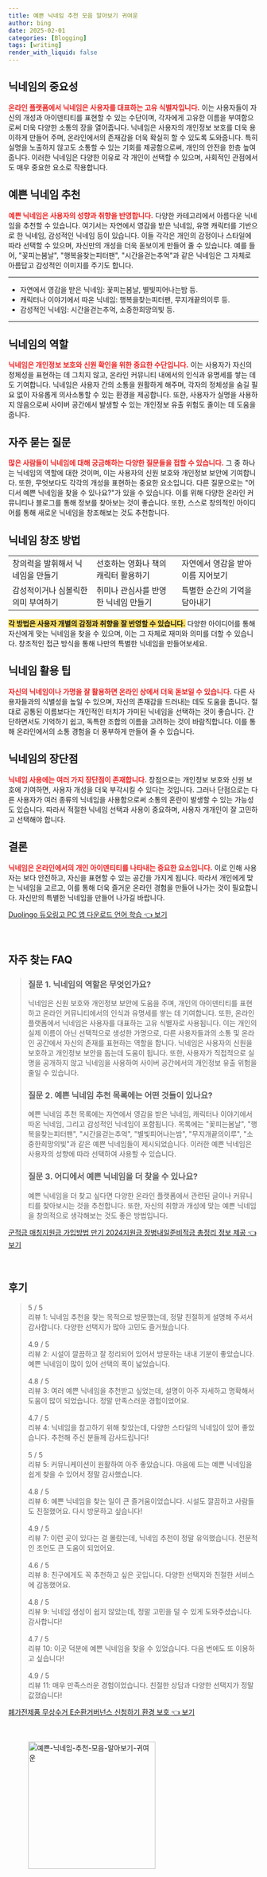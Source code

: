 ```yaml
---
title: 예쁜 닉네임 추천 모음 알아보기 귀여운
author: bing
date: 2025-02-01
categories: [Blogging]
tags: [writing]
render_with_liquid: false
---
```



<h2 id='닉네임의 중요성'>닉네임의 중요성</h2>

<p><b><span style="color: #ee2323;">온라인 플랫폼에서 닉네임은 사용자를 대표하는 고유 식별자입니다.</span></b> 이는 사용자들이 자신의 개성과 아이덴티티를 표현할 수 있는 수단이며, 각자에게 고유한 이름을 부여함으로써 더욱 다양한 소통의 장을 열어줍니다. 닉네임은 사용자의 개인정보 보호를 더욱 용이하게 만들어 주며, 온라인에서의 존재감을 더욱 확실히 할 수 있도록 도와줍니다. 특히 실명을 노출하지 않고도 소통할 수 있는 기회를 제공함으로써, 개인의 안전을 한층 높여줍니다. 이러한 닉네임은 다양한 이유로 각 개인이 선택할 수 있으며, 사회적인 관점에서도 매우 중요한 요소로 작용합니다.</p>

<h2 id='예쁜 닉네임 추천'>예쁜 닉네임 추천</h2>

<p><b><span style="color: #ee2323;">예쁜 닉네임은 사용자의 성향과 취향을 반영합니다.</span></b> 다양한 카테고리에서 아름다운 닉네임을 추천할 수 있습니다. 여기서는 자연에서 영감을 받은 닉네임, 유명 캐릭터를 기반으로 한 닉네임, 감성적인 닉네임 등이 있습니다. 이들 각각은 개인의 감정이나 스타일에 따라 선택할 수 있으며, 자신만의 개성을 더욱 돋보이게 만들어 줄 수 있습니다. 예를 들어, "꽃피는봄날", "행복을찾는피터팬", "시간을걷는추억"과 같은 닉네임은 그 자체로 아름답고 감성적인 이미지를 주기도 합니다.</p>

<hr />

<ul>
    <li>자연에서 영감을 받은 닉네임: 꽃피는봄날, 별빛피어나는밤 등.</li>
    <li>캐릭터나 이야기에서 따온 닉네임: 행복을찾는피터팬, 무지개끝의이루 등.</li>
    <li>감성적인 닉네임: 시간을걷는추억, 소중한희망의빛 등.</li>
</ul>

<hr />

<h2 id='닉네임의 역할'>닉네임의 역할</h2>

<p><b><span style="color: #ee2323;">닉네임은 개인정보 보호와 신원 확인을 위한 중요한 수단입니다.</span></b> 이는 사용자가 자신의 정체성을 표현하는 데 그치지 않고, 온라인 커뮤니티 내에서의 인식과 유명세를 쌓는 데도 기여합니다. 닉네임은 사용자 간의 소통을 원활하게 해주며, 각자의 정체성을 숨길 필요 없이 자유롭게 의사소통할 수 있는 환경을 제공합니다. 또한, 사용자가 실명을 사용하지 않음으로써 사이버 공간에서 발생할 수 있는 개인정보 유출 위험도 줄이는 데 도움을 줍니다.</p>

<h2 id='자주 묻는 질문'>자주 묻는 질문</h2>

<p><b><span style="color: #ee2323;">많은 사람들이 닉네임에 대해 궁금해하는 다양한 질문들을 접할 수 있습니다.</span></b> 그 중 하나는 닉네임의 역할에 대한 것이며, 이는 사용자의 신원 보호와 개인정보 보안에 기여합니다. 또한, 무엇보다도 각각의 개성을 표현하는 중요한 요소입니다. 다른 질문으로는 "어디서 예쁜 닉네임을 찾을 수 있나요?"가 있을 수 있습니다. 이를 위해 다양한 온라인 커뮤니티나 블로그를 통해 정보를 찾아보는 것이 좋습니다. 또한, 스스로 창의적인 아이디어를 통해 새로운 닉네임을 창조해보는 것도 추천합니다.</p>

<h2 id='닉네임 창조 방법'>닉네임 창조 방법</h2>

<table>
    <tr>
        <td>창의력을 발휘해서 닉네임을 만들기</td>
        <td>선호하는 영화나 책의 캐릭터 활용하기</td>
        <td>자연에서 영감을 받아 이름 지어보기</td>
    </tr>
    <tr>
        <td>감성적이거나 심볼릭한 의미 부여하기</td>
        <td>취미나 관심사를 반영한 닉네임 만들기</td>
        <td>특별한 순간의 기억을 담아내기</td>
    </tr>
</table>

<p><b><span style="background-color: #ffe066;">각 방법은 사용자 개별의 감정과 취향을 잘 반영할 수 있습니다.</span></b> 다양한 아이디어를 통해 자신에게 맞는 닉네임을 찾을 수 있으며, 이는 그 자체로 재미와 의미를 더할 수 있습니다. 창조적인 접근 방식을 통해 나만의 특별한 닉네임을 만들어보세요.</p>

<h2 id='닉네임 활용 팁'>닉네임 활용 팁</h2>

<p><b><span style="color: #ee2323;">자신의 닉네임이나 가명을 잘 활용하면 온라인 상에서 더욱 돋보일 수 있습니다.</span></b> 다른 사용자들과의 식별성을 높일 수 있으며, 자신의 존재감을 드러내는 데도 도움을 줍니다. 절대로 공통된 이름보다는 개인적인 터치가 가미된 닉네임을 선택하는 것이 좋습니다. 간단하면서도 기억하기 쉽고, 독특한 조합의 이름을 고려하는 것이 바람직합니다. 이를 통해 온라인에서의 소통 경험을 더 풍부하게 만들어 줄 수 있습니다.</p>

<h2 id='닉네임의 장단점'>닉네임의 장단점</h2>

<p><b><span style="color: #ee2323;">닉네임 사용에는 여러 가지 장단점이 존재합니다.</span></b> 장점으로는 개인정보 보호와 신원 보호에 기여하면, 사용자 개성을 더욱 부각시킬 수 있다는 것입니다. 그러나 단점으로는 다른 사용자가 여러 종류의 닉네임을 사용함으로써 소통의 혼란이 발생할 수 있는 가능성도 있습니다. 따라서 적절한 닉네임 선택과 사용이 중요하며, 사용자 개개인이 잘 고민하고 선택해야 합니다.</p>

<h2 id='결론'>결론</h2>

<p><b><span style="color: #ee2323;">닉네임은 온라인에서의 개인 아이덴티티를 나타내는 중요한 요소입니다.</span></b> 이로 인해 사용자는 보다 안전하고, 자신을 표현할 수 있는 공간을 가지게 됩니다. 따라서 개인에게 맞는 닉네임을 고르고, 이를 통해 더욱 즐거운 온라인 경험을 만들어 나가는 것이 필요합니다. 자신만의 특별한 닉네임을 만들어 나가길 바랍니다.</p>


<p><a class="click-button" title="Duolingo 듀오링고 PC 앱 다운로드 언어 학습" href="https://blackassets.github.io/posts/Duolingo-%EB%93%80%EC%98%A4%EB%A7%81%EA%B3%A0-PC-%EC%95%B1-%EB%8B%A4%EC%9A%B4%EB%A1%9C%EB%93%9C-%EC%96%B8%EC%96%B4-%ED%95%99%EC%8A%B5/" rel="dofollow">Duolingo 듀오링고 PC 앱 다운로드 언어 학습 👈 보기</a></p><br>
<h2 id='자주_찾는_FAQ'>자주 찾는 FAQ</h2>
<div itemscope="" itemtype="https://schema.org/FAQPage">
<blockquote>
<div itemscope="" itemprop="mainEntity" itemtype="https://schema.org/Question">
<h3 itemprop="name">질문 1. 닉네임의 역할은 무엇인가요?</h3>
<div itemscope="" itemprop="acceptedAnswer" itemtype="https://schema.org/Answer">
<span itemprop="text">
<p>닉네임은 신원 보호와 개인정보 보안에 도움을 주며, 개인의 아이덴티티를 표현하고 온라인 커뮤니티에서의 인식과 유명세를 쌓는 데 기여합니다. 또한, 온라인 플랫폼에서 닉네임은 사용자를 대표하는 고유 식별자로 사용됩니다. 이는 개인의 실제 이름이 아닌 선택적으로 생성한 가명으로, 다른 사용자들과의 소통 및 온라인 공간에서 자신의 존재를 표현하는 역할을 합니다. 닉네임은 사용자의 신원을 보호하고 개인정보 보안을 돕는데 도움이 됩니다. 또한, 사용자가 직접적으로 실명을 공개하지 않고 닉네임을 사용하여 사이버 공간에서의 개인정보 유출 위험을 줄일 수 있습니다.</p>
</span>
</div>
</div>

<div itemscope="" itemprop="mainEntity" itemtype="https://schema.org/Question">
<h3 itemprop="name">질문 2. 예쁜 닉네임 추천 목록에는 어떤 것들이 있나요?</h3>
<div itemscope="" itemprop="acceptedAnswer" itemtype="https://schema.org/Answer">
<span itemprop="text">
<p>예쁜 닉네임 추천 목록에는 자연에서 영감을 받은 닉네임, 캐릭터나 이야기에서 따온 닉네임, 그리고 감성적인 닉네임이 포함됩니다. 목록에는 "꽃피는봄날", "행복을찾는피터팬", "시간을걷는추억", "별빛피어나는밤", "무지개끝의이루", "소중한희망의빛"과 같은 예쁜 닉네임들이 제시되었습니다. 이러한 예쁜 닉네임은 사용자의 성향에 따라 선택하여 사용할 수 있습니다.</p>
</span>
</div>
</div>

<div itemscope="" itemprop="mainEntity" itemtype="https://schema.org/Question">
<h3 itemprop="name">질문 3. 어디에서 예쁜 닉네임을 더 찾을 수 있나요?</h3>
<div itemscope="" itemprop="acceptedAnswer" itemtype="https://schema.org/Answer">
<span itemprop="text">
<p>예쁜 닉네임을 더 찾고 싶다면 다양한 온라인 플랫폼에서 관련된 글이나 커뮤니티를 찾아보시는 것을 추천합니다. 또한, 자신의 취향과 개성에 맞는 예쁜 닉네임을 창의적으로 생각해보는 것도 좋은 방법입니다.</p>
</span>
</div>
</div>
</blockquote>
</div>
<p><a class="click-button" title="군적금 매칭지원금 가입방법 만기 2024지원금 장병내일준비적금 총정리 정보 제공" href="https://blackassets.github.io/posts/%EA%B5%B0%EC%A0%81%EA%B8%88-%EB%A7%A4%EC%B9%AD%EC%A7%80%EC%9B%90%EA%B8%88-%EA%B0%80%EC%9E%85%EB%B0%A9%EB%B2%95-%EB%A7%8C%EA%B8%B0-2024%EC%A7%80%EC%9B%90%EA%B8%88-%EC%9E%A5%EB%B3%91%EB%82%B4%EC%9D%BC%EC%A4%80%EB%B9%84%EC%A0%81%EA%B8%88-%EC%B4%9D%EC%A0%95%EB%A6%AC-%EC%A0%95%EB%B3%B4-%EC%A0%9C%EA%B3%B5/" rel="dofollow">군적금 매칭지원금 가입방법 만기 2024지원금 장병내일준비적금 총정리 정보 제공 👈 보기</a></p><br>
<h2 id='후기'>후기</h2>
<div itemscope itemtype="https://schema.org/Product">
  <blockquote>
  <div itemprop="review" itemscope itemtype="https://schema.org/Review">
      <div itemprop="reviewRating" itemscope itemtype="https://schema.org/Rating"> <span itemprop="ratingValue">5</span> / <span itemprop="bestRating">5</span> </div>
      <span itemprop="reviewBody">리뷰 1: 닉네임 추천을 찾는 목적으로 방문했는데, 정말 친절하게 설명해 주셔서 감사합니다. 다양한 선택지가 많아 고민도 즐거웠습니다.</span>
  </div>
  <br>
  <div itemprop="review" itemscope itemtype="https://schema.org/Review">
      <div itemprop="reviewRating" itemscope itemtype="https://schema.org/Rating"> <span itemprop="ratingValue">4.9</span> / <span itemprop="bestRating">5</span> </div>
      <span itemprop="reviewBody">리뷰 2: 시설이 깔끔하고 잘 정리되어 있어서 방문하는 내내 기분이 좋았습니다. 예쁜 닉네임이 많이 있어 선택의 폭이 넓었습니다.</span>
  </div>
  <br>
  <div itemprop="review" itemscope itemtype="https://schema.org/Review">
      <div itemprop="reviewRating" itemscope itemtype="https://schema.org/Rating"> <span itemprop="ratingValue">4.8</span> / <span itemprop="bestRating">5</span> </div>
      <span itemprop="reviewBody">리뷰 3: 여러 예쁜 닉네임을 추천받고 싶었는데, 설명이 아주 자세하고 명확해서 도움이 많이 되었습니다. 정말 만족스러운 경험이었어요.</span>
  </div>
  <br>
  <div itemprop="review" itemscope itemtype="https://schema.org/Review">
      <div itemprop="reviewRating" itemscope itemtype="https://schema.org/Rating"> <span itemprop="ratingValue">4.7</span> / <span itemprop="bestRating">5</span> </div>
      <span itemprop="reviewBody">리뷰 4: 닉네임을 참고하기 위해 찾았는데, 다양한 스타일의 닉네임이 있어 좋았습니다. 추천해 주신 분들께 감사드립니다!</span>
  </div>
  <br>
  <div itemprop="review" itemscope itemtype="https://schema.org/Review">
      <div itemprop="reviewRating" itemscope itemtype="https://schema.org/Rating"> <span itemprop="ratingValue">5</span> / <span itemprop="bestRating">5</span> </div>
      <span itemprop="reviewBody">리뷰 5: 커뮤니케이션이 원활하여 아주 좋았습니다. 마음에 드는 예쁜 닉네임을 쉽게 찾을 수 있어서 정말 감사했습니다.</span>
  </div>
  <br>
  <div itemprop="review" itemscope itemtype="https://schema.org/Review">
      <div itemprop="reviewRating" itemscope itemtype="https://schema.org/Rating"> <span itemprop="ratingValue">4.8</span> / <span itemprop="bestRating">5</span> </div>
      <span itemprop="reviewBody">리뷰 6: 예쁜 닉네임을 찾는 일이 큰 즐거움이었습니다. 시설도 깔끔하고 사람들도 친절했어요. 다시 방문하고 싶습니다!</span>
  </div>
  <br>
  <div itemprop="review" itemscope itemtype="https://schema.org/Review">
      <div itemprop="reviewRating" itemscope itemtype="https://schema.org/Rating"> <span itemprop="ratingValue">4.9</span> / <span itemprop="bestRating">5</span> </div>
      <span itemprop="reviewBody">리뷰 7: 이런 곳이 있다는 걸 몰랐는데, 닉네임 추천이 정말 유익했습니다. 전문적인 조언도 큰 도움이 되었어요.</span>
  </div>
  <br>
  <div itemprop="review" itemscope itemtype="https://schema.org/Review">
      <div itemprop="reviewRating" itemscope itemtype="https://schema.org/Rating"> <span itemprop="ratingValue">4.6</span> / <span itemprop="bestRating">5</span> </div>
      <span itemprop="reviewBody">리뷰 8: 친구에게도 꼭 추천하고 싶은 곳입니다. 다양한 선택지와 친절한 서비스에 감동했어요.</span>
  </div>
  <br>
  <div itemprop="review" itemscope itemtype="https://schema.org/Review">
      <div itemprop="reviewRating" itemscope itemtype="https://schema.org/Rating"> <span itemprop="ratingValue">4.8</span> / <span itemprop="bestRating">5</span> </div>
      <span itemprop="reviewBody">리뷰 9: 닉네임 생성이 쉽지 않았는데, 정말 고민을 덜 수 있게 도와주셨습니다. 감사합니다!</span>
  </div>
  <br>
  <div itemprop="review" itemscope itemtype="https://schema.org/Review">
      <div itemprop="reviewRating" itemscope itemtype="https://schema.org/Rating"> <span itemprop="ratingValue">4.7</span> / <span itemprop="bestRating">5</span> </div>
      <span itemprop="reviewBody">리뷰 10: 이곳 덕분에 예쁜 닉네임을 찾을 수 있었습니다. 다음 번에도 또 이용하고 싶습니다!</span>
  </div>
  <br>
  <div itemprop="review" itemscope itemtype="https://schema.org/Review">
      <div itemprop="reviewRating" itemscope itemtype="https://schema.org/Rating"> <span itemprop="ratingValue">4.9</span> / <span itemprop="bestRating">5</span> </div>
      <span itemprop="reviewBody">리뷰 11: 매우 만족스러운 경험이었습니다. 친절한 상담과 다양한 선택지가 정말 값졌습니다!</span>
  </div>
  </blockquote>
</div>
<p><a class="click-button" title="폐가전제품 무상수거 E순환거버넌스 신청하기 환경 보호" href="https://blackassets.github.io/posts/%ED%8F%90%EA%B0%80%EC%A0%84%EC%A0%9C%ED%92%88-%EB%AC%B4%EC%83%81%EC%88%98%EA%B1%B0-E%EC%88%9C%ED%99%98%EA%B1%B0%EB%B2%84%EB%84%8C%EC%8A%A4-%EC%8B%A0%EC%B2%AD%ED%95%98%EA%B8%B0-%ED%99%98%EA%B2%BD-%EB%B3%B4%ED%98%B8/" rel="dofollow">폐가전제품 무상수거 E순환거버넌스 신청하기 환경 보호 👈 보기</a></p><br>
<figure class="image"><img src="https://blackassets.github.io/assets/img/thumbnail/예쁜-닉네임-추천-모음-알아보기-귀여운.webp" alt="예쁜-닉네임-추천-모음-알아보기-귀여운" width="256" height="256"></figure>